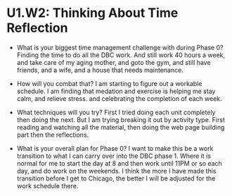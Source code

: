 # U1.W2: Thinking About Time Reflection

* What is your biggest time management challenge with during Phase 0? 
Finding the time to do all the DBC work. And still work 40 hours a week, and take care of my aging mother, and goto the gym, and still have friends, and a wife, and a house that needs maintenance.

* How will you combat that? 
I am starting to figure out a workable schedule. I am finding that medation and exercise is helping me stay calm, and relieve stress. and celebrating the completion of each week.

* What techniques will you try?
First I tried doing each unit completely then doing the next. But I am trying breaking it out by activity type. First reading and watching all the material, then doing the web page building part then the reflections.

* What is your overall plan for Phase 0?
I want to make this be a work transition to what I can carry over into the DBC phase 1. Where it is normal for me to start the day at 8 and then work until 11PM or so each day, and do work on the weekends. I think the more I have made this transition before I get to Chicago, the better I will be adjusted for the work schedule there.

